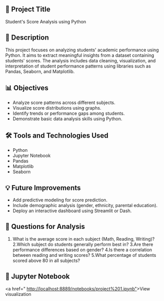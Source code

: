 ## 📌 Project Title
  Student's Score Analysis using Python

## 🧾 Description
  This project focuses on analyzing students' academic performance using Python. It aims to extract meaningful insights from a dataset containing students' scores. The analysis includes data cleaning, visualization, and interpretation of student performance patterns using libraries such as Pandas, Seaborn, and Matplotlib.

## 📊 Objectives
   - Analyze score patterns across different subjects.
   - Visualize score distributions using graphs.
   - Identify trends or performance gaps among students.
   - Demonstrate basic data analysis skills using Python.

## 🛠️ Tools and Technologies Used
   - Python
   - Jupyter Notebook
   - Pandas
   - Matplotlib
   - Seaborn

## 💡 Future Improvements
  - Add predictive modeling for score prediction.
  - Include demographic analysis (gender, ethnicity, parental education).
  - Deploy an interactive dashboard using Streamlit or Dash.

## 📌 Questions for Analysis
   1. What is the average score in each subject (Math, Reading, Writing)?
   2.Which subject do students generally perform best in?
   3.Are there performance differences based on gender?
   4.Is there a correlation between reading and writing scores?
   5.What percentage of students scored above 80 in all subjects?

## 📓 Jupyter Notebook
 <a href=" [http://localhost:8889/notebooks/project%201.ipynb"](https://github.com/Pranali02-hub/Students-s-score-project/blob/main/Students_score_analysis.ipynb)>View visualization <a/>
